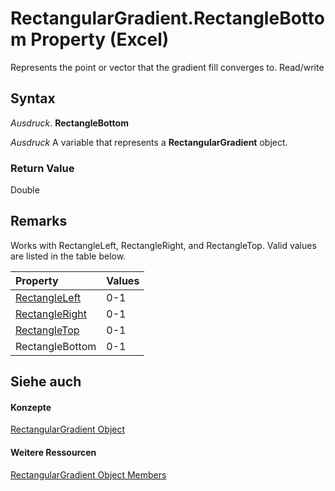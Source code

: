
# RectangularGradient.RectangleBottom Property (Excel)

Represents the point or vector that the gradient fill converges to. Read/write


## Syntax

 _Ausdruck_. **RectangleBottom**

 _Ausdruck_ A variable that represents a **RectangularGradient** object.


### Return Value

Double


## Remarks

Works with RectangleLeft, RectangleRight, and RectangleTop. Valid values are listed in the table below.



|**Property**|**Values**|
|:-----|:-----|
|[RectangleLeft](5c9f5843-5ba2-4fdf-7180-4c836c372c1f.md)|0-1|
|[RectangleRight](97d581d7-6cba-fe3a-8af8-a453c347b1df.md)|0-1|
|[RectangleTop](ecdfba38-50da-7e85-f75a-caa5301b4330.md)|0-1|
|RectangleBottom|0-1|

## Siehe auch


#### Konzepte


[RectangularGradient Object](e668d158-0436-cb27-a6f5-e27453681d66.md)
#### Weitere Ressourcen


[RectangularGradient Object Members](http://msdn.microsoft.com/library/b321b453-767b-2036-666f-021db4c71eba%28Office.15%29.aspx)